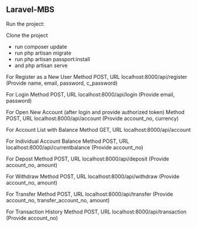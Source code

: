 ## Laravel-MBS

Run the project:

Clone the project
- run composer update
- run php artisan migrate
- run php artisan passport:install
- and php artisan serve


For Register as a New User 
Method POST, URL localhost:8000/api/register (Provide name, email, password, c_password)

For Login
Method POST, URL localhost:8000/api/login (Provide email, password)

For Open New Account (after login and provide authorized token)
Method POST, URL localhost:8000/api/account (Provide account_no, currency)

For Account List with Balance
Method GET, URL localhost:8000/api/account

For Individual Account Balance
Method POST, URL localhost:8000/api/currentbalance (Provide account_no)

For Depost
Method POST, URL localhost:8000/api/deposit (Provide account_no, amount)

For Withdraw
Method POST, URL localhost:8000/api/withdraw (Provide account_no, amount)

For Transfer
Method POST, URL localhost:8000/api/transfer (Provide account_no, transfer_account_no, amount)

For Transaction History
Method POST, URL localhost:8000/api/transaction (Provide account_no)

